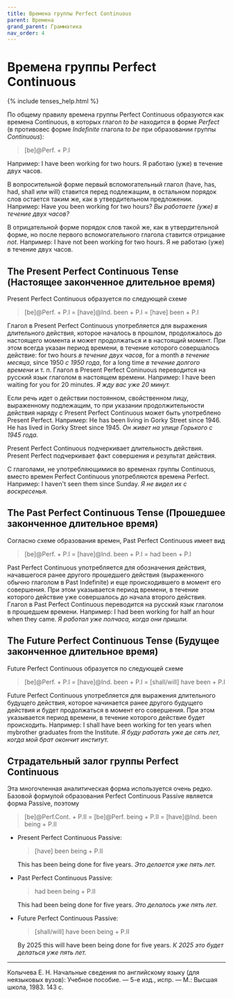 ```yaml
---
title: Времена группы Perfect Continuous
parent: Времена
grand_parent: Грамматика
nav_order: 4
---
```



# Времена группы Perfect Continuous

{% include tenses_help.html %}

По общему правилу времена группы Perfect Continuous образуются как
времена Continuous, в которых глагол *to be* находится в форме
*Perfect* (в противовес форме *Indefinite* глагола *to be* при
образовании группы *Continuous*):

> [be]@Perf. + P.I

Например: I have been
working for two hours.  Я работаю (уже) в течение двух часов.

В вопросительной форме первый вспомогательный глагол (have, has, had,
shall или will) ставится перед подлежащим, в остальном порядок слов
остается таким же, как в утвердительном предложении. Например: Have
you been working for two hours?  *Вы работаете (уже) в течение двух
часов?*

В отрицательной форме порядок слов такой же, как в утвердительной
форме, но после первого вспомогательного глагола ставится отрицание
*not*.  Например: I have not been working for two hours.  Я не работаю
(уже) в течение двух часов.


## The Present Perfect Continuous Tense (Настоящее законченное длительное время)

Present Perfect Continuous образуется по следующей схеме

> [be]@Perf. + P.I = [have]@Ind. been + P.I = [have] been + P.I

Глагол в Present Perfect Continuous употребляется для выражения
длительного действия, которое началось в прошлом, продолжалось до
настоящего момента и может продолжаться и в настоящий момент.  При
этом всегда указан период времени, в течение которого совершалось
действие: for two hours *в течение двух часов*, for a month *в течение
месяца*, since 1950 *с 1950 года*, for a long time *в течение долгого
времени* и т. п.  Глагол в Present Perfect Coninuous переводится на
русский язык глаголом в настоящем времени. Например: I have been
waiting for you for 20 minutes.  *Я жду вас уже 20 минут.*

Если речь идет о действии постоянном, свойственном лицу, выраженному
подлежащим, то при указании продолжительности действия наряду с
Present Perfect Continuous может быть употреблено Present Perfect.
Например: He has been living in Gorky Street since 1946.  Не has lived
in Gorky Street since 1945.  *Он живет на улице Горького с 1945 года.*

Present Perfect Continuous подчеркивает длительность действия.
Present Perfect подчеркивает факт совершения и результат действия.

С глаголами, не употребляющимися во временах группы Continuous, вместо
времен Perfect Continuous употребляются времена Perfect.  Например: I
haven't seen them since Sunday.  *Я не видел их с воскресенья.*


## The Past Perfect Continuous Tense (Прошедшее законченное длительное время)

Согласно схеме образования времен, Past Perfect Continuous имеет вид

> [be]@Perf. + P.I = [have]@Ind. been + P.I = had been + P.I

Past Perfect Continuous употребляется для обозначения действия,
начавшегося ранее другого прошедшего действия (выраженного обычно
глаголом в Past Indefinite) и еще происходившего в момент его
совершения.  При этом указывается период времени, в течение которого
действие уже совершалось до начала второго действия.  Глагол в Past
Perfect Continuous переводится на русский язык глаголом в прошедшем
времени. Например: I had been working for half an hour when they came.
*Я работал уже полчаса, когда они пришли.*


## The Future Perfect Continuous Tense (Будущее законченное длительное время)

Future Perfect Continuous образуется по следующей схеме

> [be]@Perf. + P.I = [have]@Ind. been + P.I = [shall/will] have been + P.I

Future Perfect Continuous употребляется для выражения длительного
будущего действия, которое начинается ранее другого будущего действия
и будет продолжаться в момент его совершения.  При этом указывается
период времени, в течение которого действие будет
происходить. Например: I shall have been working for ten years when
mybrother graduates from the Institute. *Я буду работать уже де сять
лет, когда мой брат окончит институт.*


## Страдательный залог группы Perfect Continuous

Эта многочленная аналитическая форма используется очень редко.
Базовой формулой образования Perfect Continuous Passive является форма
Passive, поэтому

> [be]@Perf.Cont. + P.II = [be]@Perf. being + P.II = [have]@Ind. been being + P.II

- Present Perfect Continuous Passive:

  > [have] been being + P.II
  
  This has been being done for five years.  *Это делается уже пять
  лет.*
  
- Past Perfect Continuous Passive:

  > had been being + P.II
  
  This had been being done for five years.  *Это делалось уже пять
  лет.*
  
- Future Perfect Continuous Passive:

  > [shall/will] have been being + P.II
  
  By 2025 this will have been being done for five years.  *К 2025 это
  будет делаться уже пять лет.*


---

Колычева Е. Н.  Начальные сведения по английскому языку (для
неязыковых вузов): Учебное пособие. — 5-е изд., испр. — М.: Высшая
школа, 1983. 143 с.
